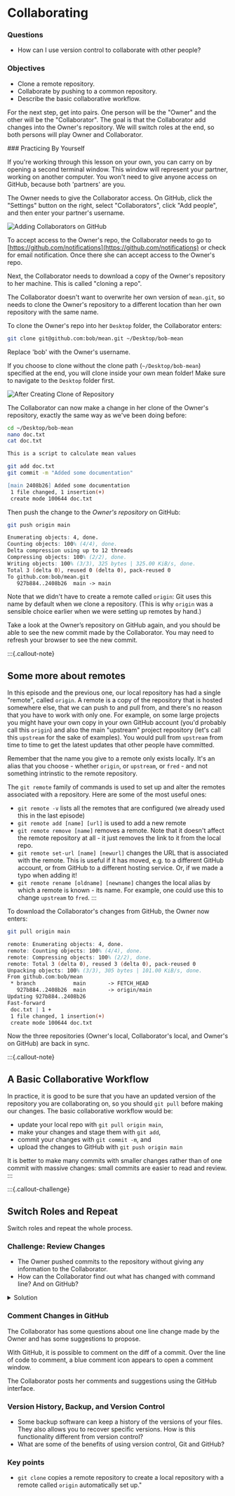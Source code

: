 # Collaborating

<div class="questions">

### Questions

- How can I use version control to collaborate with other people?

</div>

<div class="objectives">

### Objectives

- Clone a remote repository.
- Collaborate by pushing to a common repository.
- Describe the basic collaborative workflow.

</div>  


For the next step, get into pairs.  One person will be the "Owner" and the other
will be the "Collaborator". The goal is that the Collaborator add changes into
the Owner's repository. We will switch roles at the end, so both persons will
play Owner and Collaborator.

<div class="callout">
### Practicing By Yourself

If you're working through this lesson on your own, you can carry on by opening
a second terminal window.
This window will represent your partner, working on another computer. You
won't need to give anyone access on GitHub, because both 'partners' are you.

</div>

The Owner needs to give the Collaborator access. On GitHub, click the "Settings"
button on the right, select "Collaborators", click "Add people", and
then enter your partner's username.

![Adding Collaborators on GitHub](../fig/github-add-collaborators.png)

To accept access to the Owner's repo, the Collaborator
needs to go to [https://github.com/notifications](https://github.com/notifications) 
or check for email notification. Once there she can accept access to the Owner's repo.

Next, the Collaborator needs to download a copy of the Owner's repository to her
machine. This is called "cloning a repo". 

The Collaborator doesn't want to overwrite her own version of `mean.git`, so 
needs to clone the Owner's repository to a different location than her own 
repository with the same name.
 
To clone the Owner's repo into her `Desktop` folder, the Collaborator enters:

```sh
git clone git@github.com:bob/mean.git ~/Desktop/bob-mean
```

Replace 'bob' with the Owner's username.

If you choose to clone without the clone path
(`~/Desktop/bob-mean`) specified at the end,
you will clone inside your own mean folder!
Make sure to navigate to the `Desktop` folder first.

![After Creating Clone of Repository](../fig/github-collaboration.svg)

The Collaborator can now make a change in her clone of the Owner's repository, exactly the same way as we've been doing before:

```sh
cd ~/Desktop/bob-mean
nano doc.txt
cat doc.txt
```

```abc
This is a script to calculate mean values
```

```sh
git add doc.txt
git commit -m "Added some documentation"
```

```abc
[main 2408b26] Added some documentation
 1 file changed, 1 insertion(+)
 create mode 100644 doc.txt
```

Then push the change to the *Owner's repository* on GitHub:

```sh
git push origin main
```

```abc
Enumerating objects: 4, done.
Counting objects: 100% (4/4), done.
Delta compression using up to 12 threads
Compressing objects: 100% (2/2), done.
Writing objects: 100% (3/3), 325 bytes | 325.00 KiB/s, done.
Total 3 (delta 0), reused 0 (delta 0), pack-reused 0
To github.com:bob/mean.git
   927b884..2408b26  main -> main
```

Note that we didn't have to create a remote called `origin`: Git uses this
name by default when we clone a repository.  (This is why `origin` was a
sensible choice earlier when we were setting up remotes by hand.)

Take a look at the Owner’s repository on GitHub again, and you should be 
able to see the new commit made by the Collaborator. You may need to refresh
your browser to see the new commit.


:::{.callout-note}

## Some more about remotes

In this episode and the previous one, our local repository has had
a single "remote", called `origin`. A remote is a copy of the repository
that is hosted somewhere else, that we can push to and pull from, and 
there's no reason that you have to work with only one. For example, 
on some large projects you might have your own copy in your own GitHub
account (you'd probably call this `origin`) and also the main "upstream"
project repository (let's call this `upstream` for the sake of examples).
You would pull from `upstream` from time to 
time to get the latest updates that other people have committed.

Remember that the name you give to a remote only exists locally. It's
an alias that you choose - whether `origin`, or `upstream`, or `fred` -
and not something intrinstic to the remote repository.

The `git remote` family of commands is used to set up and alter the remotes
associated with a repository. Here are some of the most useful ones:

* `git remote -v` lists all the remotes that are configured (we already used this in the last episode)
* `git remote add [name] [url]` is used to add a new remote
* `git remote remove [name]` removes a remote. Note that it doesn't affect the  remote repository at all - it just removes the link to it from the local repo.
* `git remote set-url [name] [newurl]` changes the URL that is associated with the remote. This is useful if it has moved, e.g. to a different GitHub account, or from GitHub to a different hosting service. Or, if we made a typo when adding it!
* `git remote rename [oldname] [newname]` changes the local alias by which a remote is known - its name. For example, one could use this to change `upstream` to `fred`.
:::

To download the Collaborator's changes from GitHub, the Owner now enters:

```sh
git pull origin main
```

```abc
remote: Enumerating objects: 4, done.
remote: Counting objects: 100% (4/4), done.
remote: Compressing objects: 100% (2/2), done.
remote: Total 3 (delta 0), reused 3 (delta 0), pack-reused 0
Unpacking objects: 100% (3/3), 305 bytes | 101.00 KiB/s, done.
From github.com:bob/mean
 * branch            main       -> FETCH_HEAD
   927b884..2408b26  main       -> origin/main
Updating 927b884..2408b26
Fast-forward
 doc.txt | 1 +
 1 file changed, 1 insertion(+)
 create mode 100644 doc.txt
```

Now the three repositories (Owner's local, Collaborator's local, and Owner's on
GitHub) are back in sync.

:::{.callout-note}
## A Basic Collaborative Workflow

In practice, it is good to be sure that you have an updated version of the
repository you are collaborating on, so you should `git pull` before making
our changes. The basic collaborative workflow would be:

* update your local repo with `git pull origin main`,
* make your changes and stage them with `git add`,
* commit your changes with `git commit -m`, and
* upload the changes to GitHub with `git push origin main`

It is better to make many commits with smaller changes rather than
of one commit with massive changes: small commits are easier to
read and review.
:::

:::{.callout-challenge}

## Switch Roles and Repeat

Switch roles and repeat the whole process.

<div class="challenge">

### Challenge: Review Changes

- The Owner pushed commits to the repository without giving any information to the Collaborator. 
- How can the Collaborator find out what has changed with command line? And on GitHub?

<details>
<summary>Solution</summary>

On the command line, the Collaborator can use ```git fetch origin main```
to get the remote changes into the local repository, but without merging
them. Then by running ```git diff main origin/main``` the Collaborator
will see the changes output in the terminal.

On GitHub, the Collaborator can go to the repository and click on 
"commits" to view the most recent commits pushed to the repository.

</details>
</div>   



<div class="callout">

### Comment Changes in GitHub

The Collaborator has some questions about one line change made by the Owner and has some suggestions to propose.

With GitHub, it is possible to comment on the diff of a commit. Over the line of code to comment, a blue comment icon appears to open a comment window.

The Collaborator posts her comments and suggestions using the GitHub interface.

</div>

<div class="callout">

### Version History, Backup, and Version Control

- Some backup software can keep a history of the versions of your files. They also allows you to recover specific versions. How is this functionality different from version control?
- What are some of the benefits of using version control, Git and GitHub?

</div>



<div class="keypoints">

### Key points

- `git clone` copies a remote repository to create a local repository with a remote called `origin` automatically set up."

</div>
